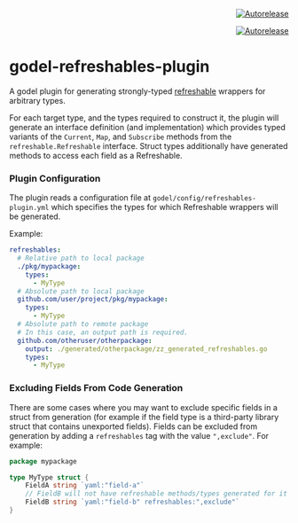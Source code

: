 <p align="right">
<a href="https://autorelease.general.dmz.palantir.tech/palantir/godel-refreshables-plugin"><img src="https://img.shields.io/badge/Perform%20an-Autorelease-success.svg" alt="Autorelease"></a>
</p>

<p align=right>
<a href=https://autorelease3.general.dmz.palantir.tech/repos/palantir/godel-refreshables-plugin><img src=https://img.shields.io/badge/Perform%20an-Autorelease-success.svg alt=Autorelease></a>
</p>

# godel-refreshables-plugin

A godel plugin for generating strongly-typed [refreshable](http://pkg.go.dev/github.com/palantir/pkg/refreshable)
wrappers for arbitrary types.

For each target type, and the types required to construct it, the plugin will generate an interface definition (and
implementation) which provides typed variants of the `Current`, `Map`, and `Subscribe` methods from the
`refreshable.Refreshable` interface. Struct types additionally have generated methods to access each field as a Refreshable.

### Plugin Configuration

The plugin reads a configuration file at `godel/config/refreshables-plugin.yml` which specifies the types for which
Refreshable wrappers will be generated.

Example:

```yaml
refreshables:
  # Relative path to local package
  ./pkg/mypackage:
    types:
      - MyType
  # Absolute path to local package
  github.com/user/project/pkg/mypackage:
    types:
      - MyType
  # Absolute path to remote package
  # In this case, an output path is required.
  github.com/otheruser/otherpackage:
    output: ./generated/otherpackage/zz_generated_refreshables.go
    types:
      - MyType
```

### Excluding Fields From Code Generation

There are some cases where you may want to exclude specific fields in a struct from generation (for example if the
field type is a third-party library struct that contains unexported fields). Fields can be excluded from generation
by adding a ``refreshables`` tag with the value ``",exclude"``. For example:

```go
package mypackage

type MyType struct {
	FieldA string `yaml:"field-a"`
	// FieldB will not have refreshable methods/types generated for it
	FieldB string `yaml:"field-b" refreshables:",exclude"`
}
```
